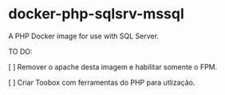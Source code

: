 # docker-php-sqlsrv-mssql

A PHP Docker image for use with SQL Server.

TO DO:

[ ] Remover o apache desta imagem e habilitar somente o FPM.

[ ] Criar Toobox com ferramentas do PHP para utlização.
